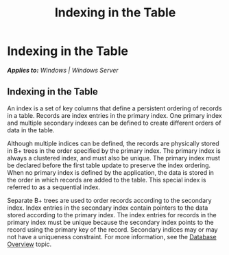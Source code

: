 ﻿---
title: Indexing in the Table
TOCTitle: Indexing in the Table
ms:assetid: d86c2c6b-d001-468d-ab74-937911b0036d
ms:mtpsurl: https://msdn.microsoft.com/library/Gg294106(v=EXCHG.10)
ms:contentKeyID: 32765721
ms.date: 04/11/2016
ms.topic: article
---

# Indexing in the Table


_**Applies to:** Windows | Windows Server_

## Indexing in the Table

An index is a set of key columns that define a persistent ordering of records in a table. Records are index entries in the primary index. One primary index and multiple secondary indexes can be defined to create different orders of data in the table.

Although multiple indices can be defined, the records are physically stored in B+ trees in the order specified by the primary index. The primary index is always a clustered index, and must also be unique. The primary index must be declared before the first table update to preserve the index ordering. When no primary index is defined by the application, the data is stored in the order in which records are added to the table. This special index is referred to as a sequential index.

Separate B+ trees are used to order records according to the secondary index. Index entries in the secondary index contain pointers to the data stored according to the primary index. The index entries for records in the primary index must be unique because the secondary index points to the record using the primary key of the record. Secondary indices may or may not have a uniqueness constraint. For more information, see the [Database Overview](gg269290\(v=exchg.10\).md) topic.

